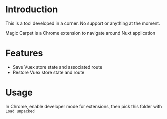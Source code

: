 # Introduction
This is a tool developed in a corner. No support or anything at the moment.

Magic Carpet is a Chrome extension to navigate around Nuxt application

# Features

* Save Vuex store state and associated route
* Restore Vuex store state and route

# Usage

In Chrome, enable developer mode for extensions, then pick this folder with `Load unpacked`
